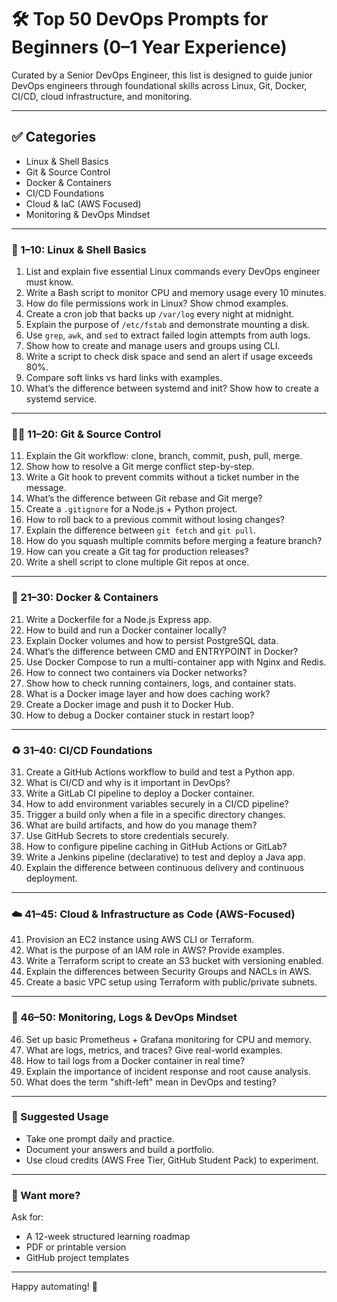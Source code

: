 # 🛠️ Top 50 DevOps Prompts for Beginners (0–1 Year Experience) ###

Curated by a Senior DevOps Engineer, this list is designed to guide junior DevOps engineers through foundational skills across Linux, Git, Docker, CI/CD, cloud infrastructure, and monitoring.

---

## ✅ Categories

* Linux & Shell Basics
* Git & Source Control
* Docker & Containers
* CI/CD Foundations
* Cloud & IaC (AWS Focused)
* Monitoring & DevOps Mindset

---

### 🔧 1–10: Linux & Shell Basics

1. List and explain five essential Linux commands every DevOps engineer must know.
2. Write a Bash script to monitor CPU and memory usage every 10 minutes.
3. How do file permissions work in Linux? Show chmod examples.
4. Create a cron job that backs up `/var/log` every night at midnight.
5. Explain the purpose of `/etc/fstab` and demonstrate mounting a disk.
6. Use `grep`, `awk`, and `sed` to extract failed login attempts from auth logs.
7. Show how to create and manage users and groups using CLI.
8. Write a script to check disk space and send an alert if usage exceeds 80%.
9. Compare soft links vs hard links with examples.
10. What’s the difference between systemd and init? Show how to create a systemd service.

---

### 🧑‍💻 11–20: Git & Source Control

11. Explain the Git workflow: clone, branch, commit, push, pull, merge.
12. Show how to resolve a Git merge conflict step-by-step.
13. Write a Git hook to prevent commits without a ticket number in the message.
14. What’s the difference between Git rebase and Git merge?
15. Create a `.gitignore` for a Node.js + Python project.
16. How to roll back to a previous commit without losing changes?
17. Explain the difference between `git fetch` and `git pull`.
18. How do you squash multiple commits before merging a feature branch?
19. How can you create a Git tag for production releases?
20. Write a shell script to clone multiple Git repos at once.

---

### 🐳 21–30: Docker & Containers

21. Write a Dockerfile for a Node.js Express app.
22. How to build and run a Docker container locally?
23. Explain Docker volumes and how to persist PostgreSQL data.
24. What’s the difference between CMD and ENTRYPOINT in Docker?
25. Use Docker Compose to run a multi-container app with Nginx and Redis.
26. How to connect two containers via Docker networks?
27. Show how to check running containers, logs, and container stats.
28. What is a Docker image layer and how does caching work?
29. Create a Docker image and push it to Docker Hub.
30. How to debug a Docker container stuck in restart loop?

---

### ♻️ 31–40: CI/CD Foundations

31. Create a GitHub Actions workflow to build and test a Python app.
32. What is CI/CD and why is it important in DevOps?
33. Write a GitLab CI pipeline to deploy a Docker container.
34. How to add environment variables securely in a CI/CD pipeline?
35. Trigger a build only when a file in a specific directory changes.
36. What are build artifacts, and how do you manage them?
37. Use GitHub Secrets to store credentials securely.
38. How to configure pipeline caching in GitHub Actions or GitLab?
39. Write a Jenkins pipeline (declarative) to test and deploy a Java app.
40. Explain the difference between continuous delivery and continuous deployment.

---

### ☁️ 41–45: Cloud & Infrastructure as Code (AWS-Focused)

41. Provision an EC2 instance using AWS CLI or Terraform.
42. What is the purpose of an IAM role in AWS? Provide examples.
43. Write a Terraform script to create an S3 bucket with versioning enabled.
44. Explain the differences between Security Groups and NACLs in AWS.
45. Create a basic VPC setup using Terraform with public/private subnets.

---

### 🧪 46–50: Monitoring, Logs & DevOps Mindset

46. Set up basic Prometheus + Grafana monitoring for CPU and memory.
47. What are logs, metrics, and traces? Give real-world examples.
48. How to tail logs from a Docker container in real time?
49. Explain the importance of incident response and root cause analysis.
50. What does the term "shift-left" mean in DevOps and testing?

---

### 📆 Suggested Usage

* Take one prompt daily and practice.
* Document your answers and build a portfolio.
* Use cloud credits (AWS Free Tier, GitHub Student Pack) to experiment.

---

### 🚀 Want more?

Ask for:

* A 12-week structured learning roadmap
* PDF or printable version
* GitHub project templates

---

Happy automating! 🚀

